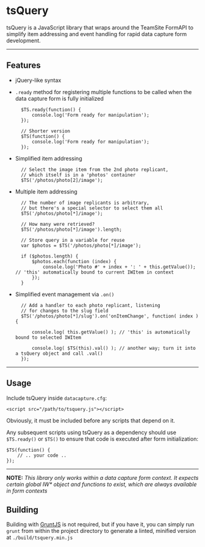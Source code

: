 tsQuery
=======

tsQuery is a JavaScript library that wraps around the TeamSite FormAPI to simplify item addressing and event handling for rapid data capture form development.

<hr/>

## Features

- jQuery-like syntax

- `.ready` method for registering multiple functions to be called when the data capture form is fully initialized

		$TS.ready(function() {
			console.log('Form ready for manipulation');
		});

		// Shorter version
		$TS(function() {
			console.log('Form ready for manipulation');
		});

- Simplified item addressing

		// Select the image item from the 2nd photo replicant,
		// which itself is in a 'photos' container
		$TS('/photos/photo[2]/image');

- Multiple item addressing

		// The number of image replicants is arbitrary,
		// but there's a special selector to select them all
		$TS('/photos/photo[*]/image');

		// How many were retrieved?
		$TS('/photos/photo[*]/image').length;

		// Store query in a variable for reuse
		var $photos = $TS('/photos/photo[*]/image');
		
		if ($photos.length) {
			$photos.each(function (index) {
				console.log('Photo #' + index + ': ' + this.getValue()); // 'this' automatically bound to current IWItem in context
			});
		}

- Simplified event management via `.on()`

		// Add a handler to each photo replicant, listening
		// for changes to the slug field
		$TS('/photos/photo[*]/slug').on('onItemChange', function( index ) {

			console.log( this.getValue() ); // 'this' is automatically bound to selected IWItem

			console.log( $TS(this).val() ); // another way; turn it into a tsQuery object and call .val()
		});

<hr/>

## Usage

Include tsQuery inside `datacapture.cfg`:

	<script src="/path/to/tsquery.js"></script>

Obviously, it must be included before any scripts that depend on it.

Any subsequent scripts using tsQuery as a dependency should use `$TS.ready()` or `$TS()` to ensure that code is executed after form initialization:

	$TS(function() {
		// .. your code ..
	});

<hr/>

__NOTE:__ _This library only works within a data capture form context. It expects certain global IW* object and functions to exist, which are always available in form contexts_

## Building

Building with [GruntJS](http://gruntjs.com) is not required, but if you have it, you can simply run `grunt` from within the project directory to generate a linted, minified version at `./build/tsquery.min.js`

